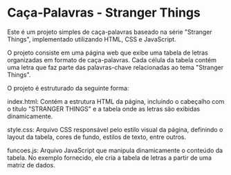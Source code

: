 # Caça-Palavras - Stranger Things
Este é um projeto simples de caça-palavras baseado na série "Stranger Things", implementado utilizando HTML, CSS e JavaScript.

O projeto consiste em uma página web que exibe uma tabela de letras organizadas em formato de caça-palavras. Cada célula da tabela contém uma letra que faz parte das palavras-chave relacionadas ao tema "Stranger Things".

O projeto é estruturado da seguinte forma:

index.html: Contém a estrutura HTML da página, incluindo o cabeçalho com o título "STRANGER THINGS" e a tabela onde as letras são exibidas dinamicamente.

style.css: Arquivo CSS responsável pelo estilo visual da página, definindo o layout da tabela, cores de fundo, estilos de texto, entre outros.

funcoes.js: Arquivo JavaScript que manipula dinamicamente o conteúdo da tabela. No exemplo fornecido, ele cria a tabela de letras a partir de uma matriz de dados.
